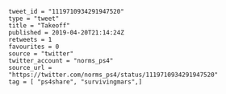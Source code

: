 ```
tweet_id = "1119710934291947520"
type = "tweet"
title = "Takeoff"
published = 2019-04-20T21:14:24Z
retweets = 1
favourites = 0
source = "twitter"
twitter_account = "norms_ps4"
source_url = "https://twitter.com/norms_ps4/status/1119710934291947520"
tag = [ "ps4share", "survivingmars",]
```

<p class='image'><img src='https://mnf.m17s.net/2019/04/20/D4oDKIuWsAAK8Y7.jpg' alt=''></p>

